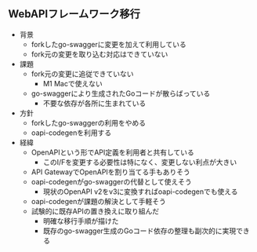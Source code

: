 ## WebAPIフレームワーク移行

- 背景
  - forkしたgo-swaggerに変更を加えて利用している
  - fork元の変更を取り込む対応はできていない
- 課題
  - fork元の変更に追従できていない
    - M1 Macで使えない
  - go-swaggerにより生成されたGoコードが散らばっている
    - 不要な依存が各所に生まれている
- 方針
  - forkしたgo-swaggerの利用をやめる
  - oapi-codegenを利用する
- 経緯
  - OpenAPIという形でAPI定義を利用者と共有している
    - このI/Fを変更する必要性は特になく、変更しない利点が大きい
  - API GatewayでOpenAPIを割り当てる手もありそう
  - oapi-codegenがgo-swaggerの代替として使えそう
    - 現状のOpenAPI v2をv3に変換すればoapi-codegenでも使える
  - oapi-codegenが課題の解決として手軽そう
  - 試験的に既存APIの置き換えに取り組んだ
    - 明確な移行手順が描けた
    - 既存のgo-swagger生成のGoコード依存の整理も副次的に実現できる
